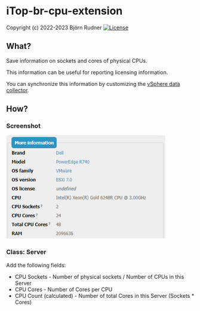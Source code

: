 # iTop-br-cpu-extension

Copyright (c) 2022-2023 Björn Rudner
[![License](https://img.shields.io/github/license/rudnerbjoern/iTop-br-cpu-extension)](https://github.com/rudnerbjoern/iTop-br-cpu-extension/blob/main/LICENSE)

## What?

Save information on sockets and cores of physical CPUs.

This information can be useful for reporting licensing information.

You can synchronize this information by customizing the [vSphere data collector](https://github.com/Combodo/itop-data-collector-vsphere).

## How?

### Screenshot

![Server: More information](Screenshots/ServerMoreInformation.png)

### Class: Server

Add the following fields:

* CPU Sockets - Number of physical sockets / Number of CPUs in this Server
* CPU Cores - Number of Cores per CPU
* CPU Count (calculated) - Number of total Cores in this Server (Sockets * Cores)
